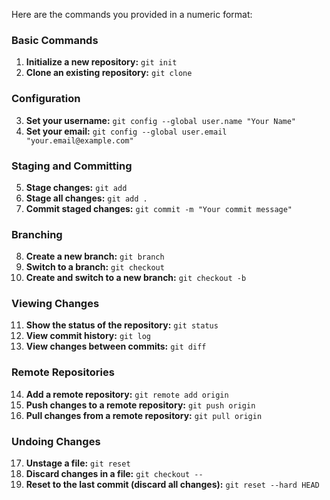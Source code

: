 Here are the commands you provided in a numeric format:

### Basic Commands
1. **Initialize a new repository:** `git init`
2. **Clone an existing repository:** `git clone`

### Configuration
3. **Set your username:** `git config --global user.name "Your Name"`
4. **Set your email:** `git config --global user.email "your.email@example.com"`

### Staging and Committing
5. **Stage changes:** `git add`
6. **Stage all changes:** `git add .`
7. **Commit staged changes:** `git commit -m "Your commit message"`

### Branching
8. **Create a new branch:** `git branch`
9. **Switch to a branch:** `git checkout`
10. **Create and switch to a new branch:** `git checkout -b`

### Viewing Changes
11. **Show the status of the repository:** `git status`
12. **View commit history:** `git log`
13. **View changes between commits:** `git diff`

### Remote Repositories
14. **Add a remote repository:** `git remote add origin`
15. **Push changes to a remote repository:** `git push origin`
16. **Pull changes from a remote repository:** `git pull origin`

### Undoing Changes
17. **Unstage a file:** `git reset`
18. **Discard changes in a file:** `git checkout --`
19. **Reset to the last commit (discard all changes):** `git reset --hard HEAD`
